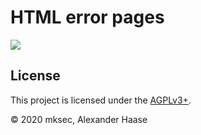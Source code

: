 # HTML error pages

[![](https://img.shields.io/badge/license-AGPLv3+-blue.svg?style=flat-square)](LICENSE)


## License

This project is licensed under the [AGPLv3+](LICENSE).

&copy; 2020 mksec, Alexander Haase
